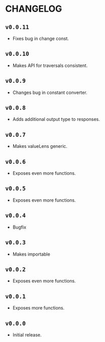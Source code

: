 # CHANGELOG

## `v0.0.11`

* Fixes bug in change const.

## `v0.0.10`

* Makes API for traversals consistent.

## `v0.0.9`

* Changes bug in constant converter.

## `v0.0.8`

* Adds additional output type to responses.

## `v0.0.7`

* Makes valueLens generic.

## `v0.0.6`

* Exposes even more functions.

## `v0.0.5`

* Exposes even more functions.

## `v0.0.4`

* Bugfix

## `v0.0.3`

* Makes importable

## `v0.0.2`

* Exposes even more functions.

## `v0.0.1`

* Exposes more functions.

## `v0.0.0`

* Initial release.